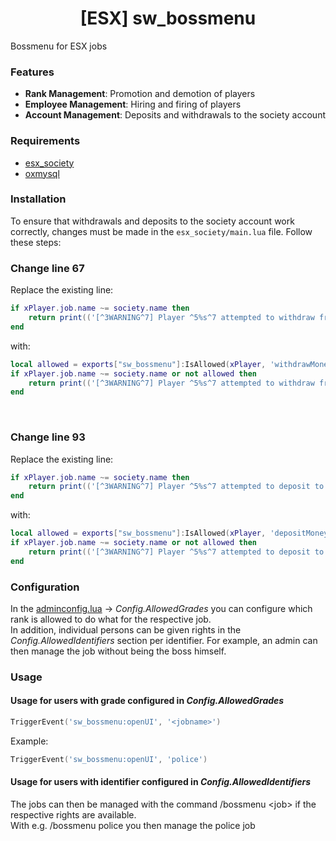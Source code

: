 
<h1 align="center">[ESX] sw_bossmenu</h3>
Bossmenu for ESX jobs

### Features

- **Rank Management**: Promotion and demotion of players
- **Employee Management**: Hiring and firing of players
- **Account Management**: Deposits and withdrawals to the society account

### Requirements
- [esx_society](https://github.com/esx-framework/esx_society)
- [oxmysql](https://github.com/overextended/oxmysql)

### Installation
To ensure that withdrawals and deposits to the society account work correctly, changes must be made in the `esx_society/main.lua` file. Follow these steps: 
<br><h3>Change line 67</h3>
Replace the existing line:
```lua
if xPlayer.job.name ~= society.name then
    return print(('[^3WARNING^7] Player ^5%s^7 attempted to withdraw from society - ^5%s^7!'):format(source, society.name))
end
```
with:
```lua
local allowed = exports["sw_bossmenu"]:IsAllowed(xPlayer, 'withdrawMoney')
if xPlayer.job.name ~= society.name or not allowed then
    return print(('[^3WARNING^7] Player ^5%s^7 attempted to withdraw from society - ^5%s^7!'):format(source, society.name))
end
```

<br><h3>Change line 93</h3>
Replace the existing line:
```lua
if xPlayer.job.name ~= society.name then
    return print(('[^3WARNING^7] Player ^5%s^7 attempted to deposit to society - ^5%s^7!'):format(source, society.name))
end
```
with:
```lua
local allowed = exports["sw_bossmenu"]:IsAllowed(xPlayer, 'depositMoney')
if xPlayer.job.name ~= society.name or not allowed then
    return print(('[^3WARNING^7] Player ^5%s^7 attempted to deposit to society - ^5%s^7!'):format(source, society.name))
end
```

### Configuration
In the [adminconfig.lua](./adminconfig.lua) -> _Config.AllowedGrades_ you can configure which rank is allowed to do what for the respective job.<br>
In addition, individual persons can be given rights in the _Config.AllowedIdentifiers_ section per identifier.
For example, an admin can then manage the job without being the boss himself.

### Usage
#### Usage for users with grade configured in  _Config.AllowedGrades_
```lua
TriggerEvent('sw_bossmenu:openUI', '<jobname>')
```
Example:
```lua
TriggerEvent('sw_bossmenu:openUI', 'police')
```

#### Usage for users with identifier configured in  _Config.AllowedIdentifiers_
The jobs can then be managed with the command /bossmenu &lt;job&gt; if the respective rights are available.<br>
With e.g. /bossmenu police you then manage the police job

